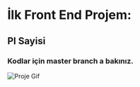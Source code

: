 # İlk Front End Projem:

## PI Sayisi

### Kodlar için master branch a bakınız.

![Proje Gif](https://github.com/ademgencer/proje1/blob/master/Yaz%C4%B1l%C4%B1m%20%C3%96devi%201.gif)

